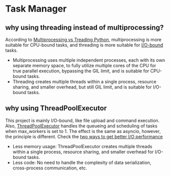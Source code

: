 # Task Manager

## why using threading instead of multiprocessing?

According to [Multiprocessing vs Treading Python](https://stackoverflow.com/questions/3044580/multiprocessing-vs-threading-python?utm_source=chatgpt.com), multiprocessing is more suitable for CPU-bound tasks, and threading is more suitable for [I/O-bound](https://realnewbie.com/coding/python/https-www-example-com-cpu-computation-vs-io-operations-best-practices-threads-processes/) tasks.

- Multiprocessing uses multiple independent processes, each with its own separate memory space, to fully utilize multiple cores of the CPU for true parallel execution, bypassing the GIL limit, and is suitable for CPU-bound tasks.
- Threading creates multiple threads within a single process, resource sharing, and smaller overhead, but still GIL limit, and is suitable for I/O-bound tasks.

## why using ThreadPoolExecutor

This project is mainly I/O-bound, like file upload and command execution. Also, [ThreadPoolExecutor](https://realnewbie.com/coding/python/threadpoolexecutor-complete-guide-python-concurrency/) handles the queueing and scheduling of tasks when max_workers is set to 1. The effect is the same as asyncio, however, the principle is different. Check the [two ways to get better I/O performance](https://realnewbie.com/coding/python/threadpoolexecutor-vs-asyncio-complete-guide-examples/)

- Less memory usage:
  ThreadPoolExecutor creates multiple threads within a single process, resource sharing, and smaller overhead for I/O-bound tasks.
- Less code:
  No need to handle the complexity of data serialization, cross-process communication, etc.
